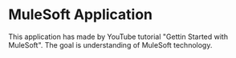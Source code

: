 # MuleSoft Application

This application has made by YouTube tutorial "Gettin Started with MuleSoft". The goal is understanding of MuleSoft technology.
